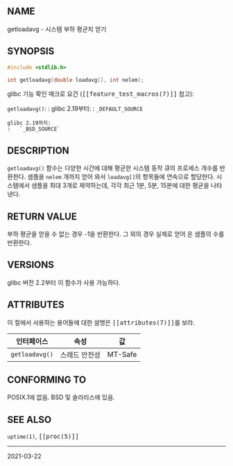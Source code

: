 ## NAME

getloadavg - 시스템 부하 평균치 얻기

## SYNOPSIS

```c
#include <stdlib.h>

int getloadavg(double loadavg[], int nelem);
```

glibc 기능 확인 매크로 요건 (<tt>[[feature_test_macros(7)]]</tt> 참고):

`getloadavg()`:
:   glibc 2.19부터:
    :   `_DEFAULT_SOURCE`

    glibc 2.19까지:
    :   `_BSD_SOURCE`

## DESCRIPTION

`getloadavg()` 함수는 다양한 시간에 대해 평균한 시스템 동작 큐의 프로세스 개수를 반환한다. 샘플을 `nelem` 개까지 얻어 와서 `loadavg[]`의 항목들에 연속으로 할당한다. 시스템에서 샘플을 최대 3개로 제약하는데, 각각 최근 1분, 5분, 15분에 대한 평균을 나타낸다.

## RETURN VALUE

부하 평균을 얻을 수 없는 경우 -1을 반환한다. 그 외의 경우 실제로 얻어 온 샘플의 수를 반환한다.

## VERSIONS

glibc 버전 2.2부터 이 함수가 사용 가능하다.

## ATTRIBUTES

이 절에서 사용하는 용어들에 대한 설명은 <tt>[[attributes(7)]]</tt>를 보라.

| 인터페이스 | 속성 | 값 |
| --- | --- | --- |
| `getloadavg()` | 스레드 안전성 | MT-Safe |

## CONFORMING TO

POSIX.1에 없음. BSD 및 솔라리스에 있음.

## SEE ALSO

`uptime(1)`, <tt>[[proc(5)]]</tt>

----

2021-03-22
